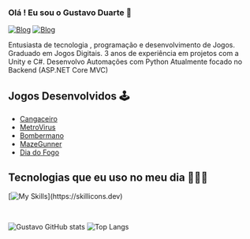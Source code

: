 ### Olá ! Eu sou o Gustavo Duarte 👋 
[![Blog](https://img.shields.io/badge/LinkedIn-0077B5?style=for-the-badge&logo=linkedin&logoColor=white)](https://www.linkedin.com/in/gustavo-duarte-4076b1175/)
[![Blog](https://img.shields.io/badge/Itch.io-FA5C5C?style=for-the-badge&logo=itchdotio&logoColor=white)](https://union-four.itch.io)

Entusiasta de tecnologia , programação e desenvolvimento de Jogos. 
Graduado em Jogos Digitais.
3 anos de experiência em projetos com a Unity e C#.
Desenvolvo Automações com Python
Atualmente focado no Backend (ASP.NET Core MVC)

## Jogos Desenvolvidos 🕹️

- [Cangaceiro](https://union-four.itch.io/o-cangaceiro)<br/>
- [MetroVirus](https://union-four.itch.io/metrovrus)<br/>
- [Bombermano](https://b4rb4br4nc4.itch.io/bombermano)<br/>
- [MazeGunner](https://union-four.itch.io/mazegunner)<br/>
- [Dia do Fogo](https://union-four.itch.io/dia-do-fogo)<br/>

## Tecnologias que eu uso no meu dia 👨🏻‍💻

[![My Skills](https://skillicons.dev/icons?i=unity,cs,dotnet,python,html,css,js,)](https://skillicons.dev)

<br/>

![Gustavo GitHub stats](https://github-readme-stats.vercel.app/api?username=guduarteF&show_icons=true&theme=tokyonight)
![Top Langs](https://github-readme-stats.vercel.app/api/top-langs/?username=guduarteF&hide=hlsl,glsl,shaderlab&langs_count=8&hide_progress=true)


<br/>





